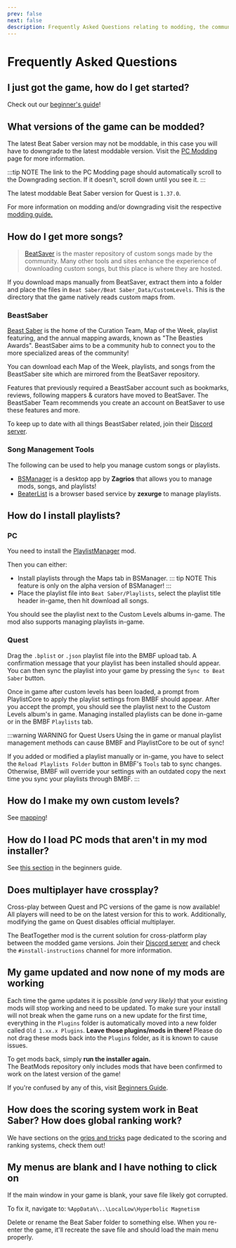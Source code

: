 ```yaml
---
prev: false
next: false
description: Frequently Asked Questions relating to modding, the community, and the game!
---
```


# Frequently Asked Questions

## I just got the game, how do I get started?

Check out our [beginner's guide](/beginners-guide.md)!

## What versions of the game can be modded?

The latest Beat Saber version may not be moddable, in this case you will have to downgrade to the latest moddable version.
Visit the [PC Modding](/pc-modding.md#downgrading) page for more information.

:::tip NOTE
The link to the PC Modding page should automatically scroll to the Downgrading section. If it doesn't, scroll down
until you see it.
:::

The latest moddable Beat Saber version for Quest is `1.37.0`.

For more information on modding and/or downgrading visit the respective [modding guide.](/beginners-guide.md)

## How do I get more songs?

> [BeatSaver](https://beatsaver.com) is the master repository of custom songs made by the community.
> Many other tools and sites enhance the experience of downloading custom songs, but this place is where they are hosted.

If you download maps manually from BeatSaver, extract them into a folder and place the files in `Beat Saber/Beat Saber_Data/CustomLevels`.
This is the directory that the game natively reads custom maps from.

### BeastSaber

[Beast Saber](https://www.bsaber.com) is the home of the Curation Team, Map of the Week, playlist featuring, and the annual
mapping awards, known as "The Beasties Awards". BeastSaber aims to be a community hub to connect you to the more
specialized areas of the community!

You can download each Map of the Week, playlists, and songs from the BeastSaber site which are mirrored from the
BeatSaver repository.

Features that previously required a BeastSaber account such as bookmarks, reviews,
following mappers & curators have moved to BeatSaver. The BeastSaber Team recommends you create an account on BeatSaver
to use these features and more.

To keep up to date with all things BeastSaber related, join their [Discord server](https://discord.gg/VJZHUbt).

### Song Management Tools

The following can be used to help you manage custom songs or playlists.

- [BSManager](https://bsmanager.io) is a desktop app by **Zagrios** that allows you to manage mods, songs, and playlists!
- [BeaterList](https://syltaris.github.io/beaterlist) is a browser based service by **zexurge** to manage playlists.

## How do I install playlists?

### PC

You need to install the [PlaylistManager](https://github.com/rithik-b/PlaylistManager/releases/latest) mod.

Then you can either:

- Install playlists through the Maps tab in BSManager.
  ::: tip NOTE
  This feature is only on the alpha version of BSManager!
  :::
- Place the playlist file into `Beat Saber/Playlists`, select the playlist title header in-game, then hit download all songs.

You should see the playlist next to the Custom Levels albums in-game. The mod also supports managing playlists in-game.

### Quest

Drag the `.bplist` or `.json` playlist file into the BMBF upload tab. A confirmation message that your playlist has been
installed should appear. You can then sync the playlist into your game by pressing the
`Sync to Beat Saber` button.

Once in game after custom levels has been loaded, a prompt from PlaylistCore to apply the
playlist settings from BMBF should appear. After you accept the prompt, you should see the playlist next to the Custom
Levels album's in game. Managing installed playlists can be done in-game or in the BMBF `Playlists` tab.

:::warning WARNING for Quest Users
Using the in game or manual playlist management methods can cause BMBF and PlaylistCore to be out of sync!

If you added or modified a playlist manually or in-game, you have to select the `Reload Playlists Folder`
button in BMBF's `Tools` tab to sync changes. Otherwise, BMBF will override your settings with an outdated copy the
next time you sync your playlists through BMBF.
:::

## How do I make my own custom levels?

See [mapping](/mapping/)!

## How do I load PC mods that aren't in my mod installer?

See [this section](/pc-modding.md#manual-installation) in the beginners guide.

## Does multiplayer have crossplay?

Cross-play between Quest and PC versions of the game is now available! All players will need to be on the latest version
for this to work.
Additionally, modifying the game on Quest disables official multiplayer.

The BeatTogether mod is the current solution for cross-platform play between the modded game versions. Join their
[Discord server](https://discord.com/invite/gezGrFG4tz) and check the `#install-instructions` channel for more information.

## My game updated and now none of my mods are working

Each time the game updates it is possible _(and very likely)_ that your existing mods will stop working and need to be updated.
To make sure your install will not break when the game runs on a new update for the first time, everything
in the `Plugins` folder is automatically moved into a new folder called `Old 1.xx.x Plugins`. **Leave those plugins/mods
in there!** Please do not drag these mods back into the `Plugins` folder, as it is known to cause issues.

To get mods back, simply **run the installer again.**  
The BeatMods repository only includes mods that have been confirmed to work on the latest version of the game!

If you're confused by any of this, visit [Beginners Guide](/beginners-guide.md).

## How does the scoring system work in Beat Saber? How does global ranking work?

We have sections on the [grips and tricks](/grips-and-tricks.md) page dedicated to the scoring and ranking systems,
check them out!

## My menus are blank and I have nothing to click on

If the main window in your game is blank, your save file likely got corrupted.

To fix it, navigate to:
`%AppData%\..\LocalLow\Hyperbolic Magnetism`

Delete or rename the Beat Saber folder to something else. When you re-enter the game,
it'll recreate the save file and should load the main menu properly.
